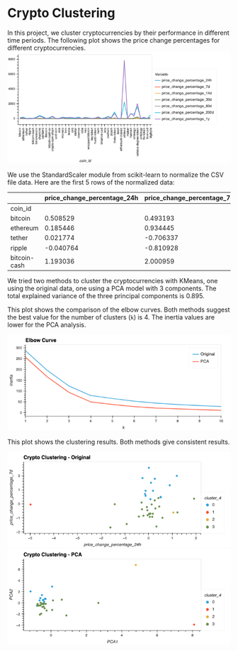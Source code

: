 # Crypto Clustering

In this project, we cluster cryptocurrencies by their performance in different time periods. The following plot shows the price change percentages for different cryptocurrencies. 
![](figures/market_data.png)

We use the StandardScaler module from scikit-learn to normalize the CSV file data. Here are the first 5 rows of the normalized data:

|      |price_change_percentage_24h|price_change_percentage_7d|price_change_percentage_14d|price_change_percentage_30d|price_change_percentage_60d|price_change_percentage_200d|price_change_percentage_1y|
|------------|---------------------------|--------------------------|---------------------------|---------------------------|---------------------------|----------------------------|--------------------------|
|coin_id     |                           |                          |                           |                           |                           |                            |                          |
|bitcoin     |0.508529                   |0.493193                  |0.7722                     |0.23546                    |-0.067495                  |-0.355953                   |-0.251637                 |
|ethereum    |0.185446                   |0.934445                  |0.558692                   |-0.054341                  |-0.273483                  |-0.115759                   |-0.199352                 |
|tether      |0.021774                   |-0.706337                 |-0.02168                   |-0.06103                   |0.008005                   |-0.550247                   |-0.282061                 |
|ripple      |-0.040764                  |-0.810928                 |0.249458                   |-0.050388                  |-0.373164                  |-0.458259                   |-0.295546                 |
|bitcoin-cash|1.193036                   |2.000959                  |1.76061                    |0.545842                   |-0.291203                  |-0.499848                   |-0.270317                 |

We tried two methods to cluster the cryptocurrencies with KMeans, one using the original data, one using a PCA model with 3 components. The total explained variance of the three principal components is 0.895.

This plot shows the comparison of the elbow curves. Both methods suggest the best value for the number of clusters (`k`) is 4. The inertia values are lower for the PCA analysis. 

![](figures/elbow_curve.png)

This plot shows the clustering results. Both methods give consistent results. 

![](figures/crypto_clustering_org.png)![](figures/crypto_clustering_pca.png)